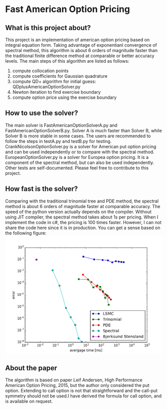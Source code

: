 # Fast American Option Pricing
## What is this project about?
This project is an implementation of american option pricing based on integral equation form. Taking advantage of exponentianl convergence of spectral method, this algorithm is about 6 orders of magnitude faster than the traditional finite difference method at comparable or better accuracy levels. The main steps of this algorithm are listed as follows:
1. compute collocation points
2. compute coefficients for Gaussian quadrature
3. compute QD+ algorithm for initial guess: QDplusAmericanOptionSolver.py
4. Newton iteration to find exercise boundary
5. compute option price using the exercise boundary

## How to use the solver?
The main solver is FastAmericanOptionSolverA.py and FastAmericanOptionSolverB.py. Solver A is much faster than Solver B, while Solver B is more stable in some cases. The users are recommended to follow the steps in testA.py and testB.py for testing.
CrankNicolsonOptionSolver.py is a solver for American put option pricing and can be used independently or to compare with the spectral method. EuropeanOptionSolver.py is a solver for Europea option pricing. It is a component of the spectral method, but can also be used independently. Other tests are self-documented. Please feel free to contribute to this project.

## How fast is the solver?
Comparing with the traditional trinomial tree and PDE method, the spectral method is about 6 orders of magnitude faster at comparable accuracy. The speed of the python version actually depends on the compiler. Without using JIT compiler, the spectral method takes about 1s per pricing. When I implement the code in c#, the pricing is 100 times faster. However, I can not share the code here since it is in production. You can get a sense based on the following figure:
<img src="fig/comparison.png">

## About the paper
The algorithm is based on paper Leif Andersen, High Performance American Option Pricing, 2015, but the author only considered the put option. Extending to call option is not that straightforward and the call-put symmetry should not be used.I have derived the formula for call option, and is available on request.
